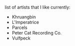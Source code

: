 list of artists that I like currently:
* Khruangbin
* L'Imperatrice
* Parcels
* Peter Cat Recording Co.
* Vulfpeck
